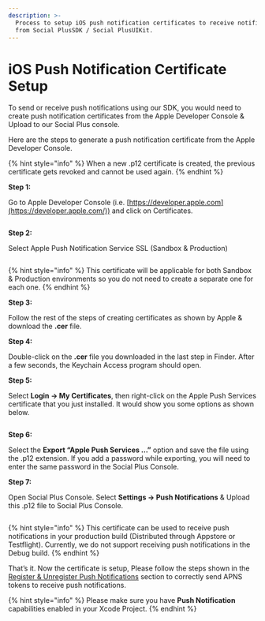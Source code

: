 ```yaml
---
description: >-
  Process to setup iOS push notification certificates to receive notification
  from Social PlusSDK / Social PlusUIKit.
---
```


# iOS Push Notification Certificate Setup

To send or receive push notifications using our SDK, you would need to create push notification certificates from the Apple Developer Console & Upload to our Social Plus console.

Here are the steps to generate a push notification certificate from the Apple Developer Console.

{% hint style="info" %}
When a new .p12 certificate is created, the previous certificate gets revoked and cannot be used again.
{% endhint %}

**Step 1:**&#x20;

Go to Apple Developer Console (i.e. [https://developer.apple.com](https://developer.apple.com/)) and click on Certificates.

<figure><img src="../../../.gitbook/assets/Push - 1.png" alt=""><figcaption></figcaption></figure>

**Step 2:**&#x20;

Select Apple Push Notification Service SSL (Sandbox & Production)

<figure><img src="../../../.gitbook/assets/Push - 2.png" alt=""><figcaption></figcaption></figure>

{% hint style="info" %}
This certificate will be applicable for both Sandbox & Production environments so you do not need to create a separate one for each one.&#x20;
{% endhint %}

**Step 3:**&#x20;

Follow the rest of the steps of creating certificates as shown by Apple & download the **.cer** file.

**Step 4:**&#x20;

Double-click on the **.cer** file you downloaded in the last step in Finder. After a few seconds, the Keychain Access program should open.

**Step 5:**&#x20;

Select **Login → My Certificates**, then right-click on the Apple Push Services certificate that you just installed. It would show you some options as shown below.

<figure><img src="../../../.gitbook/assets/Push 3.png" alt=""><figcaption></figcaption></figure>



**Step 6:**&#x20;

Select the **Export “Apple Push Services …”** option and save the file using the .p12 extension. If you add a password while exporting, you will need to enter the same password in the Social Plus Console.

**Step 7:**&#x20;

Open Social Plus Console. Select **Settings → Push Notifications** & Upload this .p12 file to Social Plus Console.

<figure><img src="../../../.gitbook/assets/Push 4.png" alt=""><figcaption></figcaption></figure>

{% hint style="info" %}
This certificate can be used to receive push notifications in your production build (Distributed through Appstore or Testflight). Currently, we do not support receiving push notifications in the Debug build.
{% endhint %}

That’s it. Now the certificate is setup, Please follow the steps shown in the [Register & Unregister Push Notifications](register-and-unregister-push-notifications-on-a-device.md) section to correctly send APNS tokens to receive push notifications.

{% hint style="info" %}
Please make sure you have **Push Notification** capabilities enabled in your Xcode Project.
{% endhint %}
